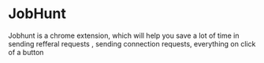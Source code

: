 # JobHunt
Jobhunt is a chrome extension, which will help you save a lot of time in sending refferal requests , sending connection requests, everything on click of a button
